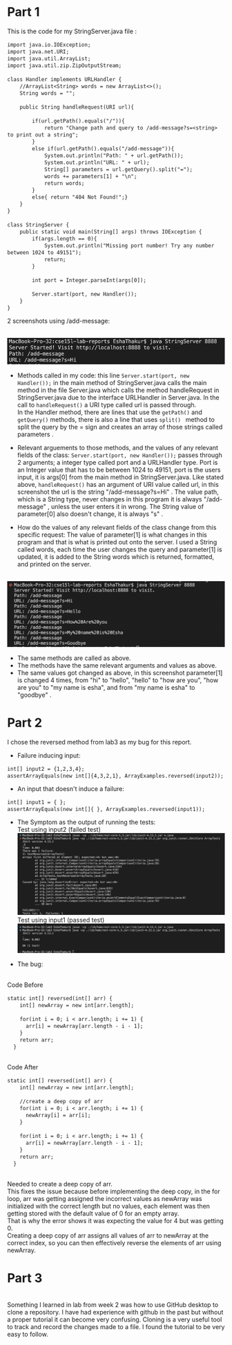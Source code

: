 # Part 1
This is the code for my StringServer.java file :
```
import java.io.IOException;
import java.net.URI;
import java.util.ArrayList;
import java.util.zip.ZipOutputStream;

class Handler implements URLHandler {
    //ArrayList<String> words = new ArrayList<>();
    String words = "";
    
    public String handleRequest(URI url){
        
        if(url.getPath().equals("/")){
            return "Change path and query to /add-message?s=<string> to print out a string";
        }
        else if(url.getPath().equals("/add-message")){
            System.out.println("Path: " + url.getPath());
            System.out.println("URL: " + url);
            String[] parameters = url.getQuery().split("=");
            words += parameters[1] + "\n";
            return words;
        }
        else{ return "404 Not Found!";}
    }
}

class StringServer {
    public static void main(String[] args) throws IOException {
        if(args.length == 0){
            System.out.println("Missing port number! Try any number between 1024 to 49151");
            return;
        }

        int port = Integer.parseInt(args[0]);

        Server.start(port, new Handler());
    }
}
```

2 screenshots using /add-message: 
 
<br> ![Image](first.png)
* Methods called in my code: this line ``` Server.start(port, new Handler()); ``` in the main method of StringServer.java calls the main method in the file Server.java which calls the method handleRequest in StringServer.java due to the interface URLHandler in Server.java. In the call to ```handleRequest()``` a URI type called url is passed through.
<br>In the Handler method, there are lines that use the ```getPath()``` and ```getQuery()``` methods, there is also a line that uses ```split() ``` method to split the query by the = sign and creates an array of those strings called parameters .  

* Relevant arguements to those methods, and the values of any relevant fields of the class: ``` Server.start(port, new Handler()); ``` passes through 2 arguments; a integer type called port and a URLHandler type. Port is an Integer value that has to be between 1024 to 49151, port is the users input, it is args[0] from the main method in StringServer.java. Like stated above, ```handleRequest()``` has an argument of URI value called url, in this screenshot the url is the string "/add-message?s=Hi" . The value path, which is a String type, never changes in this program it is always "/add-message" , unless the user enters it in wrong. The String value of parameter[0] also doesn't change, it is always "s" . 

* How do the values of any relevant fields of the class change from this specific request: The value of parameter[1] is what changes in this program and that is what is printed out onto the server. I used a String called words, each time the user changes the query and parameter[1] is updated, it is added to the String words which is returned, formatted, and printed on the server.

<br> ![Image](second.png)
* The same methods are called as above.
* The methods have the same relevant arguments and values as above.
* The same values got changed as above, in this screenshot parameter[1] is changed 4 times, from "hi" to "hello", "hello" to "how are you", "how are you" to "my name is esha", and from "my name is esha" to "goodbye" .

# Part 2
I chose the reversed method from lab3 as my bug for this report.
<br>
* Failure inducing input: 
 ```
 int[] input2 = {1,2,3,4};
 assertArrayEquals(new int[]{4,3,2,1}, ArrayExamples.reversed(input2));
```
* An input that doesn't induce a failure:
```
int[] input1 = { };
assertArrayEquals(new int[]{ }, ArrayExamples.reversed(input1));
```
* The Symptom as the output of running the tests:
<br> Test using input2 (failed test)
<br> ![Image](failedTest.png)
<br> Test using input1 (passed test)
<br> ![Image](passedTest.png)

* The bug:

<br> Code Before
```
static int[] reversed(int[] arr) {
    int[] newArray = new int[arr.length];

    for(int i = 0; i < arr.length; i += 1) {
      arr[i] = newArray[arr.length - i - 1];
    }
    return arr;
  }

```
<br> Code After
```
static int[] reversed(int[] arr) {
    int[] newArray = new int[arr.length];

    //create a deep copy of arr
    for(int i = 0; i < arr.length; i += 1) {
      newArray[i] = arr[i];
    }

    for(int i = 0; i < arr.length; i += 1) {
      arr[i] = newArray[arr.length - i - 1];
    }
    return arr;
  }
```
 <br> Needed to create a deep copy of arr. 
 <br>This fixes the issue because before implementing the deep copy, in the for loop, arr was getting assigned the incorrect values as newArray was initialized with the correct length but no values, each element was then getting stored with the default value of 0 for an empty array. 
 <br>That is why the error shows it was expecting the value for 4 but was getting 0.
 <br> Creating a deep copy of arr assigns all values of arr to newArray at the correct index, so you can then effectively reverse the elements of arr using newArray.
 
 # Part 3
 <br> Something I learned in lab from week 2 was how to use GitHub desktop to clone a repository. I have had experience with github in the past but without a proper tutorial it can become very confusing. Cloning is a very useful tool to track and record the changes made to a file. I found the tutorial to be very easy to follow. 
